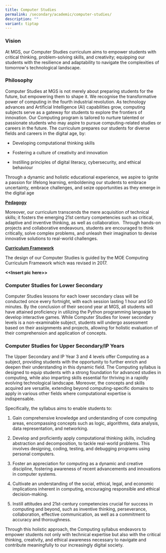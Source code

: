 ```yaml
---
title: Computer Studies
permalink: /secondary/academic/computer-studies/
description: ""
variant: tiptap
---
```

<h3>Vision</h3>
<p>At MGS, our Computer Studies curriculum aims to empower students with
critical thinking, problem-solving skills, and creativity; equipping our
students with the resilience and adaptability to navigate the complexities
of tomorrow's technological landscape.</p>
<h3>Philosophy</h3>
<p>Computer Studies at MGS is not merely about preparing students for the
future, but empowering them to shape it. We recognise the transformative
power of computing in the fourth industrial revolution. As technology advances
and Artificial Intelligence (AI) capabilities grow, computing subjects
serve as a gateway for students to explore the frontiers of innovation.
Our Computing program is tailored to nurture talented or passionate students
who may aspire to pursue computing-related studies or careers in the future.
The curriculum prepares our students for diverse fields and careers in
the digital age, by:&nbsp;</p>
<ul>
<li>
<p>Developing computational thinking skills</p>
</li>
<li>
<p>Fostering a culture of creativity and innovation</p>
</li>
<li>
<p>Instilling principles of digital literacy, cybersecurity, and ethical
behaviour</p>
</li>
</ul>
<p>Through a dynamic and holistic educational experience, we aspire to ignite
a passion for lifelong learning, emboldening our students to embrace uncertainty,
embrace challenges, and seize opportunities as they emerge in the digital
age</p>
<p><strong><u>Pedagogy</u></strong>
</p>
<p>Moreover, our curriculum transcends the mere acquisition of technical
skills; it fosters the emerging 21st century competencies such as critical,
adaptive and inventive thinking, as well as collaboration.&nbsp; Through
hands-on projects and collaborative endeavours, students are encouraged
to think critically, solve complex problems, and unleash their imagination
to devise innovative solutions to real-world challenges.</p>
<p><strong><u>Curriculum Framework</u></strong>
</p>
<p>The design of our Computer Studies is guided by the MOE Computing Curriculum
Framework which was revised in 2017.</p>
<p><strong>&lt;&lt;Insert pic here&gt;&gt;</strong>
</p>
<p></p>
<p></p>
<p></p>
<h3>Computer Studies for Lower Secondary</h3>
<p>Computer Studies lessons for each lower secondary class will be conducted
once every fortnight, with each session lasting 1 hour and 50 minutes.
By the conclusion of their second year at MGS, all students will have attained
proficiency in utilizing the Python programming language to develop interactive
games. While Computer Studies for lower secondary levels is a non-examinable
subject, students will undergo assessment based on their assignments and
projects, allowing for holistic evaluation of their comprehension and application
of concepts.</p>
<h3>Computer Studies for Upper Secondary/IP Years</h3>
<p>The Upper Secondary and IP Year 3 and 4 levels offer Computing as a subject,
providing students with the opportunity to further enrich and deepen their
understanding in this dynamic field. The Computing syllabus is designed
to equip students with a strong foundation for advanced studies in computing,
while also imparting skills essential for thriving in a rapidly evolving
technological landscape. Moreover, the concepts and skills acquired are
versatile, extending beyond computing-specific domains to apply in various
other fields where computational expertise is indispensable.</p>
<p>Specifically, the syllabus aims to enable students to:</p>
<ol>
<li>
<p>Gain comprehensive knowledge and understanding of core computing areas,
encompassing concepts such as logic, algorithms, data analysis, data representation,
and networking.</p>
</li>
<li>
<p>Develop and proficiently apply computational thinking skills, including
abstraction and decomposition, to tackle real-world problems. This involves
designing, coding, testing, and debugging programs using personal computers.</p>
</li>
<li>
<p>Foster an appreciation for computing as a dynamic and creative discipline,
fostering awareness of recent advancements and innovations in computer
systems.</p>
</li>
<li>
<p>Cultivate an understanding of the social, ethical, legal, and economic
implications inherent in computing, encouraging responsible and ethical
decision-making.</p>
</li>
<li>
<p>Instill attitudes and 21st-century competencies crucial for success in
computing and beyond, such as inventive thinking, perseverance, collaboration,
effective communication, as well as a commitment to accuracy and thoroughness.</p>
</li>
</ol>
<p>Through this holistic approach, the Computing syllabus endeavors to empower
students not only with technical expertise but also with the critical thinking,
creativity, and ethical awareness necessary to navigate and contribute
meaningfully to our increasingly digital society.</p>
<p>
<br>
</p>
<h3></h3>
<p></p>